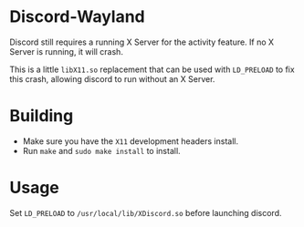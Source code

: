 # Discord-Wayland

Discord still requires a running X Server for the activity feature. If no X
Server is running, it will crash.

This is a little `libX11.so` replacement that can be used with `LD_PRELOAD` to
fix this crash, allowing discord to run without an X Server.

# Building

- Make sure you have the `X11` development headers install.
- Run `make` and `sudo make install` to install.

# Usage

Set `LD_PRELOAD` to `/usr/local/lib/XDiscord.so` before launching discord.
